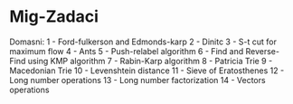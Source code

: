 # Mig-Zadaci
Domasni:
1 - Ford-fulkerson and Edmonds-karp
2 - Dinitc
3 - S-t cut for maximum flow
4 - Ants
5 - Push-relabel algorithm
6 - Find and Reverse-Find using KMP algorithm
7 - Rabin-Karp algorithm
8 - Patricia Trie
9 - Macedonian Trie
10 - Levenshtein distance
11 - Sieve of Eratosthenes
12 - Long number operations
13 - Long number factorization
14 - Vectors operations
